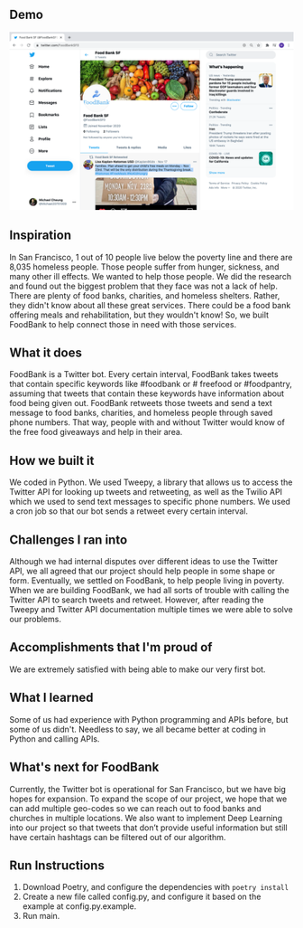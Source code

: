 ## Demo
![GitHub Logo](/screenshot.png)

## Inspiration
In San Francisco, 1 out of 10 people live below the poverty line and there are 8,035 homeless people. Those people suffer from hunger, sickness, and many other ill effects. We wanted to help those people. We did the research and found out the biggest problem that they face was not a lack of help. There are plenty of food banks, charities, and homeless shelters. Rather, they didn't know about all these great services. There could be a food bank offering meals and rehabilitation, but they wouldn't know! So, we built FoodBank to help connect those in need with those services.

## What it does
FoodBank is a Twitter bot. Every certain interval, FoodBank takes tweets that contain specific keywords like #foodbank or # freefood or #foodpantry, assuming that tweets that contain these keywords have information about food being given out. FoodBank retweets those tweets and send a text message to food banks, charities, and homeless people through saved phone numbers. That way, people with and without Twitter would know of the free food giveaways and help in their area.  

## How we built it
We coded in Python. We used Tweepy, a library that allows us to access the Twitter API for looking up tweets and retweeting, as well as the Twilio API which we used to send text messages to specific phone numbers. We used a cron job so that our bot sends a retweet every certain interval.

## Challenges I ran into
Although we had internal disputes over different ideas to use the Twitter API, we all agreed that our project should help people in some shape or form. Eventually, we settled on FoodBank, to help people living in poverty. When we are building FoodBank, we had all sorts of trouble with calling the Twitter API to search tweets and retweet. However, after reading the Tweepy and Twitter API documentation multiple times we were able to solve our problems.

## Accomplishments that I'm proud of
We are extremely satisfied with being able to make our very first bot.

## What I learned
Some of us had experience with Python programming and APIs before, but some of us didn't. Needless to say, we all became better at coding in Python and calling APIs. 

## What's next for FoodBank
Currently, the Twitter bot is operational for San Francisco, but we have big hopes for expansion. To expand the scope of our project, we hope that we can add multiple geo-codes so we can reach out to food banks and churches in multiple locations. We also want to implement Deep Learning into our project so that tweets that don’t provide useful information but still have certain hashtags can be filtered out of our algorithm.

## Run Instructions
1. Download Poetry, and configure the dependencies with `poetry install`
2. Create a new file called config.py, and configure it based on the example at config.py.example.
3. Run main.
